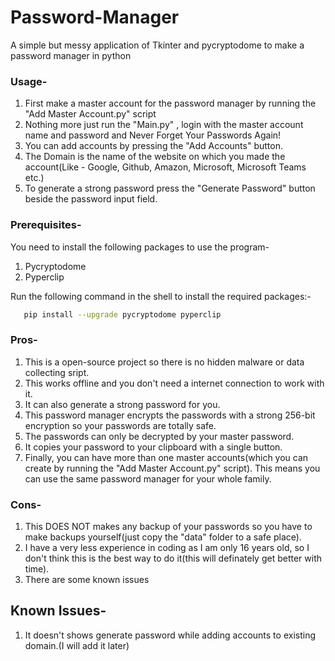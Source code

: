 # Password-Manager
A simple but messy application of Tkinter and pycryptodome to make a password manager in python


### Usage-
1. First make a master account for the password manager by running the "Add Master Account.py" script
2. Nothing more just run the "Main.py" , login with the master account name and password and Never Forget Your Passwords Again!
3. You can add accounts by pressing the "Add Accounts" button.
4. The Domain is the name of the website on which you made the account(Like - Google, Github, Amazon, Microsoft, Microsoft Teams etc.)
5. To generate a strong password press the "Generate Password" button beside the password input field.

### Prerequisites-
You need to install the following packages to use the program-
1. Pycryptodome
2. Pyperclip

Run the following command in the shell to install the required packages:-
```sh
   pip install --upgrade pycryptodome pyperclip 
```

### Pros-
1. This is a open-source project so there is no hidden malware or data collecting sript.
2. This works offline and you don't need a internet connection to work with it.
3. It can also generate a strong password for you.
4. This password manager encrypts the passwords with a strong 256-bit encryption so your passwords are totally safe.
5. The passwords can only be decrypted by your master password.
6. It copies your password to your clipboard with a single button.
7. Finally, you can have more than one master accounts(which you can create by running the "Add Master Account.py" script). This means you can use the same password manager for your whole family.

### Cons-
1. This DOES NOT makes any backup of your passwords so you have to make backups yourself(just copy the "data" folder to a safe place).
2. I have a very less experience in coding as I am only 16 years old, so I don't think this is the best way to do it(this will definately get better with time).
3. There are some known issues

## Known Issues-
1. It doesn't shows generate password while adding accounts to existing domain.(I will add it later)
